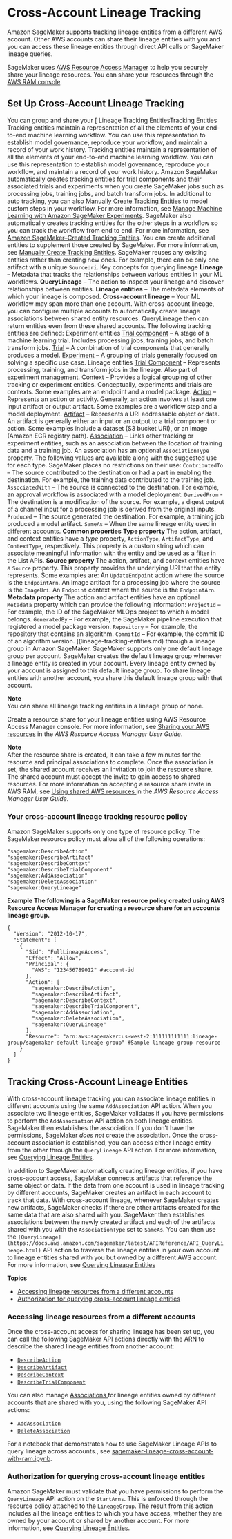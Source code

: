 # Cross\-Account Lineage Tracking<a name="xaccount-lineage-tracking"></a>

Amazon SageMaker supports tracking lineage entities from a different AWS account\. Other AWS accounts can share their lineage entities with you and you can access these lineage entities through direct API calls or SageMaker lineage queries\.

SageMaker uses [AWS Resource Access Manager](https://docs.aws.amazon.com/ram/latest/userguide/what-is.html) to help you securely share your lineage resources\. You can share your resources through the [AWS RAM console](https://console.aws.amazon.com/ram/home)\.



## Set Up Cross\-Account Lineage Tracking<a name="setup-xaccount-lineage-tracking"></a>

You can group and share your [ Lineage Tracking EntitiesTracking Entities Tracking entities maintain a representation of all the elements of your end\-to\-end machine learning workflow\. You can use this representation to establish model governance, reproduce your workflow, and maintain a record of your work history\.  Tracking entities maintain a representation of all the elements of your end\-to\-end machine learning workflow\. You can use this representation to establish model governance, reproduce your workflow, and maintain a record of your work history\. Amazon SageMaker automatically creates tracking entities for trial components and their associated trials and experiments when you create SageMaker jobs such as processing jobs, training jobs, and batch transform jobs\. In additional to auto tracking, you can also [Manually Create Tracking Entities](lineage-tracking-manual-creation.md) to model custom steps in your workflow\. For more information, see [Manage Machine Learning with Amazon SageMaker Experiments](experiments.md)\. SageMaker also automatically creates tracking entities for the other steps in a workflow so you can track the workflow from end to end\. For more information, see [Amazon SageMaker–Created Tracking Entities](lineage-tracking-auto-creation.md)\. You can create additional entities to supplement those created by SageMaker\. For more information, see [Manually Create Tracking Entities](lineage-tracking-manual-creation.md)\. SageMaker reuses any existing entities rather than creating new ones\. For example, there can be only one artifact with a unique `SourceUri`\.  Key concepts for querying lineage **Lineage** – Metadata that tracks the relationships between various entities in your ML workflows\. **QueryLineage** – The action to inspect your lineage and discover relationships between entities\. **Lineage entities** – The metadata elements of which your lineage is composed\. **Cross\-account lineage** – Your ML workflow may span more than one account\. With cross\-account lineage, you can configure multiple accounts to automatically create lineage associations between shared entity resources\. QueryLineage then can return entities even from these shared accounts\.  The following tracking entities are defined:  Experiment entities  [Trial component](https://docs.aws.amazon.com/sagemaker/latest/APIReference/API_CreateTrialComponent.html) – A stage of a machine learning trial\. Includes processing jobs, training jobs, and batch transform jobs\.   [Trial](https://docs.aws.amazon.com/sagemaker/latest/APIReference/API_CreateTrial.html) – A combination of trial components that generally produces a model\.   [Experiment](https://docs.aws.amazon.com/sagemaker/latest/APIReference/API_CreateExperiment.html) – A grouping of trials generally focused on solving a specific use case\.    Lineage entities  [Trial Component](https://docs.aws.amazon.com/sagemaker/latest/APIReference/API_CreateTrialComponent.html) – Represents processing, training, and transform jobs in the lineage\. Also part of experiment management\.   [Context](https://docs.aws.amazon.com/sagemaker/latest/APIReference/API_CreateContext.html) – Provides a logical grouping of other tracking or experiment entities\. Conceptually, experiments and trials are contexts\. Some examples are an endpoint and a model package\.   [Action](https://docs.aws.amazon.com/sagemaker/latest/APIReference/API_CreateAction.html) – Represents an action or activity\. Generally, an action involves at least one input artifact or output artifact\. Some examples are a workflow step and a model deployment\.   [Artifact](https://docs.aws.amazon.com/sagemaker/latest/APIReference/API_CreateArtifact.html) – Represents a URI addressable object or data\. An artifact is generally either an input or an output to a trial component or action\. Some examples include a dataset \(S3 bucket URI\), or an image \(Amazon ECR registry path\)\.   [Association](https://docs.aws.amazon.com/sagemaker/latest/APIReference/API_AddAssociation.html) – Links other tracking or experiment entities, such as an association between the location of training data and a training job\.  An association has an optional `AssociationType` property\. The following values are available along with the suggested use for each type\. SageMaker places no restrictions on their use:   `ContributedTo` – The source contributed to the destination or had a part in enabling the destination\. For example, the training data contributed to the training job\.   `AssociatedWith` – The source is connected to the destination\. For example, an approval workflow is associated with a model deployment\.   `DerivedFrom` \- The destination is a modification of the source\. For example, a digest output of a channel input for a processing job is derived from the original inputs\.   `Produced` – The source generated the destination\. For example, a training job produced a model artifact\.   `SameAs` – When the same lineage entity used in different accounts\.     **Common properties**   **Type property** The action, artifact, and context entities have a *type* property, `ActionType`, `ArtifactType`, and `ContextType`, respectively\. This property is a custom string which can associate meaningful information with the entity and be used as a filter in the List APIs\.   **Source property** The action, artifact, and context entities have a `Source` property\. This property provides the underlying URI that the entity represents\. Some examples are:   An `UpdateEndpoint` action where the source is the `EndpointArn`\.   An image artifact for a processing job where the source is the `ImageUri`\.   An `Endpoint` context where the source is the `EndpointArn`\.     **Metadata property** The action and artifact entities have an optional `Metadata` property which can provide the following information:   `ProjectId` – For example, the ID of the SageMaker MLOps project to which a model belongs\.   `GeneratedBy` – For example, the SageMaker pipeline execution that registered a model package version\.   `Repository` – For example, the repository that contains an algorithm\.   `CommitId` – For example, the commit ID of an algorithm version\.     ](lineage-tracking-entities.md) through a lineage group in Amazon SageMaker\. SageMaker supports only one default lineage group per account\. SageMaker creates the default lineage group whenever a lineage entity is created in your account\. Every lineage entity owned by your account is assigned to this default lineage group\. To share lineage entities with another account, you share this default lineage group with that account\.

**Note**  
You can share all lineage tracking entities in a lineage group or none\.

Create a resource share for your lineage entities using AWS Resource Access Manager console\. For more information, see [Sharing your AWS resources](https://docs.aws.amazon.com/ram/latest/userguide/getting-started-sharing.html) in the *AWS Resource Access Manager User Guide*\.

**Note**  
After the resource share is created, it can take a few minutes for the resource and principal associations to complete\. Once the association is set, the shared account receives an invitation to join the resource share\. The shared account must accept the invite to gain access to shared resources\. For more information on accepting a resource share invite in AWS RAM, see [Using shared AWS resources ](https://docs.aws.amazon.com/ram/latest/userguide/getting-started-shared.html) in the *AWS Resource Access Manager User Guide*\.

### Your cross\-account lineage tracking resource policy<a name="setup-xaccount-lineage-tracking"></a>

Amazon SageMaker supports only one type of resource policy\. The SageMaker resource policy must allow all of the following operations:

```
"sagemaker:DescribeAction"
"sagemaker:DescribeArtifact"
"sagemaker:DescribeContext"
"sagemaker:DescribeTrialComponent"
"sagemaker:AddAssociation"
"sagemaker:DeleteAssociation"
"sagemaker:QueryLineage"
```

**Example The following is a SageMaker resource policy created using AWS Resource Access Manager for creating a resource share for an accounts lineage group\.**  

```
{
  "Version": "2012-10-17",
  "Statement": [
    {
      "Sid": "FullLineageAccess",
      "Effect": "Allow",
      "Principal": {
        "AWS": "123456789012" #account-id
      },
      "Action": [
        "sagemaker:DescribeAction",
        "sagemaker:DescribeArtifact",
        "sagemaker:DescribeContext",
        "sagemaker:DescribeTrialComponent",
        "sagemaker:AddAssociation",
        "sagemaker:DeleteAssociation",
        "sagemaker:QueryLineage"
      ],
      "Resource": "arn:aws:sagemaker:us-west-2:111111111111:lineage-group/sagemaker-default-lineage-group" #Sample lineage group resource 
    }
  ]
}
```

## Tracking Cross\-Account Lineage Entities<a name="tracking-lineage-xaccount"></a>

With cross\-account lineage tracking you can associate lineage entities in different accounts using the same `AddAssociation` API action\. When you associate two lineage entities, SageMaker validates if you have permissions to perform the `AddAssociation` API action on both lineage entities\. SageMaker then establishes the association\. If you don’t have the permissions, SageMaker *does not* create the association\. Once the cross\-account association is established, you can access either lineage entity from the other through the `QueryLineage` API action\. For more information, see [Querying Lineage Entities](querying-lineage-entities.md)\.

In addition to SageMaker automatically creating lineage entities, if you have cross\-account access, SageMaker connects artifacts that reference the same object or data\. If the data from one account is used in lineage tracking by different accounts, SageMaker creates an artifact in each account to track that data\. With cross\-account lineage, whenever SageMaker creates new artifacts, SageMaker checks if there are other artifacts created for the same data that are also shared with you\. SageMaker then establishes associations between the newly created artifact and each of the artifacts shared with you with the `AssociationType` set to `SameAs`\. You can then use the `[QueryLineage](https://docs.aws.amazon.com/sagemaker/latest/APIReference/API_QueryLineage.html)` API action to traverse the lineage entities in your own account to lineage entities shared with you but owned by a different AWS account\. For more information, see [Querying Lineage Entities](querying-lineage-entities.md)

**Topics**
+ [Accessing lineage resources from a different accounts](#tracking-lineage-xaccount-accessing-resources)
+ [Authorization for querying cross\-account lineage entities](#tracking-lineage-xaccount-authorization)

### Accessing lineage resources from a different accounts<a name="tracking-lineage-xaccount-accessing-resources"></a>

Once the cross\-account access for sharing lineage has been set up, you can call the following SageMaker API actions directly with the ARN to describe the shared lineage entities from another account:
+ [ `DescribeAction`](https://docs.aws.amazon.com/sagemaker/latest/APIReference/API_DescribeAction.html)
+ [ `DescribeArtifact`](https://docs.aws.amazon.com/sagemaker/latest/APIReference/API_DescribeArtifact.html)
+ [ `DescribeContext`](https://docs.aws.amazon.com/sagemaker/latest/APIReference/API_DescribeContext.html)
+ [ `DescribeTrialComponent`](https://docs.aws.amazon.com/sagemaker/latest/APIReference/API_DescribeTrialComponent.html)

You can also manage [Associations ](https://docs.aws.amazon.com/sagemaker/latest/dg/lineage-tracking-entities.html)for lineage entities owned by different accounts that are shared with you, using the following SageMaker API actions: 
+ [ `AddAssociation`](https://docs.aws.amazon.com/sagemaker/latest/APIReference/API_AddAssociation.html)
+ [ `DeleteAssociation`](https://docs.aws.amazon.com/sagemaker/latest/APIReference/API_DeleteAssociation.html)

For a notebook that demonstrates how to use SageMaker Lineage APIs to query lineage across accounts\., see [sagemaker\-lineage\-cross\-account\-with\-ram\.ipynb](https://github.com/aws/amazon-sagemaker-examples/blob/master/sagemaker-lineage/sagemaker-lineage-cross-account-with-ram.ipynb)\.

### Authorization for querying cross\-account lineage entities<a name="tracking-lineage-xaccount-authorization"></a>

Amazon SageMaker must validate that you have permissions to perform the `QueryLineage` API action on the `StartArns`\. This is enforced through the resource policy attached to the `LineageGroup`\.  The result from this action includes all the lineage entities to which you have access, whether they are owned by your account or shared by another account\. For more information, see [Querying Lineage Entities](querying-lineage-entities.md)\.